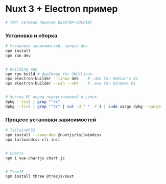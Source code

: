 # Nuxt 3 + Electron пример

```zsh
# TMP: сетевой принтер DESKTOP-UULPIQ7
```

### Установка и сборка

```zsh
# Установка зависимостей, запуск dev 
npm install
npm run dev


# Building app
npm run build # AppImage for GNU/Linux
npx electron-builder --linux deb    # .deb for Debian's OS
npx electron-builder --win --x64    # .exe for Windows OS


# Чистка RC перед переустановкой в Linux
dpkg --list | grep "^rc"
dpkg --list | grep "^rc" | cut -d " " -f 3 | sudo xargs dpkg --purge

```

### Процесс установки зависимостей

```zsh
# TailwindCSS
npm install --save-dev @nuxtjs/tailwindcss
npx tailwindcss-cli init


# Charts
npm i vue-chartjs chart.js


# TreeJS
npm install three @tresjs/nuxt

```